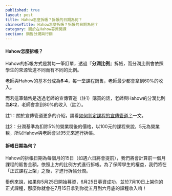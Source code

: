 ```yaml
---
published: true
layout: post
title: Hahow怎麼拆帳？拆帳的日期為何？
chineseTitle: Hahow怎麼拆帳？拆帳的日期為何？
category: 關於在Hahow募資開課
section: 銷售分潤與行銷
---
```



#### Hahow怎麼拆帳？ 

Hahow的拆帳方式是將每一筆訂單，透過『**分潤比例**』拆帳，而分潤比例會依照學生的來源管道不同而有不同的比例。

老師與Hahow的基本分成為**6:4**，每一堂課程銷售，老師最少都會拿到60%的收入。

而若這筆銷售是透過老師的宣傳管道（註1）購買的話，老師與Hahow的分潤比則為**8:2**，老師會拿到80%的收入（註2）。

註1：關於宣傳管道更多的介紹，請看[如何判定課程的宣傳管道？](/hc/zh-tw/articles/215040158)一文。

註2：分潤基準為扣除5%的營業稅後的價格，以100元的課程來說，5元為營業稅，所以Hahow與老師會以95元來進行拆帳。

#### 拆帳日期為何？

Hahow的拆帳日期為每個月的15日（如遇六日將會提前），我們將會計算前一個月課程的販售金額，依照上方的比例方式進行拆帳。為了保障學生的權益，我們將在「正式課程上架」之後，才進行拆帳分潤。

舉例來說，如果你5月25日開始募資，6月25日募資成功，並於7月10日上架你的正式課程，那麼你就會在7月15日拿到你從五月到六月底的課程收入唷！
